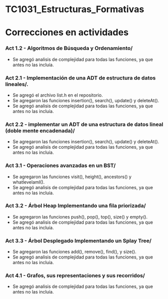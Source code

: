 # TC1031_Estructuras_Formativas

# Correcciones en actividades
 ### Act 1.2 - Algoritmos de Búsqueda y Ordenamiento/
 
* Se agregó analisis de complejidad para todas las funciones, ya que antes no las incluía. 
 
 ### Act 2.1 - Implementación de una ADT de estructura de datos lineales/.
 
* Se agregó el archivo list.h en el repositorio.
* Se agregaron las funciones insertion(), search(), update() y deleteAt().
* Se agregó analisis de complejidad para todas las funciones, ya que antes no las incluía. 

 ### Act 2.2 - implementar un ADT de una estructura de datos lineal (doble mente encadenada)/
 
* Se agregaron las funciones insertion(), search(), update() y deleteAt().
* Se agregó analisis de complejidad para todas las funciones, ya que antes no las incluía. 

 ### Act 3.1 - Operaciones avanzadas en un BST/ 
* Se agregaron las funciones visit(), height(), ancestors() y whatlevelamI(). 
* Se agregó analisis de complejidad para todas las funciones, ya que antes no las incluía. 
 
 ### Act 3.2 - Árbol Heap Implementando una fila priorizada/
 
* Se agregaron las funciones push(), pop(), top(), size() y empty().
* Se agregó analisis de complejidad para todas las funciones, ya que antes no las incluía. 
  
 ### Act 3.3 - Árbol Desplegado Implementando un Splay Tree/
 
* Se agregaron las funciones add(), remove(), find(), y size().  
* Se agregó analisis de complejidad para todas las funciones, ya que antes no las incluía. 
 
 ### Act 4.1 - Grafos, sus representaciones y sus recorridos/
 
* Se agregó analisis de complejidad para todas las funciones, ya que antes no las incluía. 





 
 
